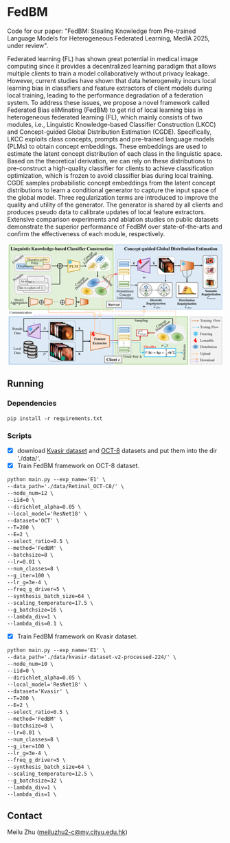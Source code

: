 # FedBM
Code for our paper: "FedBM: Stealing Knowledge from Pre-trained Language Models for Heterogeneous Federated Learning, MedIA 2025, under review".

Federated learning (FL) has shown great potential in medical image computing since it provides a decentralized learning paradigm that allows multiple clients to train a model collaboratively without privacy leakage. However, current studies have shown that data heterogeneity incurs local learning bias in classifiers and feature extractors of client models during local training, leading to the performance degradation of a federation system. To address these issues, we propose a novel framework called Federated Bias eliMinating (FedBM) to get rid of local learning bias in heterogeneous federated learning (FL), which mainly consists of two modules, i.e., Linguistic Knowledge-based Classifier Construction (LKCC) and Concept-guided Global Distribution Estimation (CGDE). Specifically, LKCC exploits class concepts, prompts and pre-trained language models (PLMs) to obtain concept embeddings. These embeddings are used to estimate the latent concept distribution of each class in the linguistic space. Based on the theoretical derivation, we can rely on these distributions to pre-construct a high-quality classifier for clients to achieve classification optimization, which is frozen to avoid classifier bias during local training. CGDE samples probabilistic concept embeddings from the latent concept distributions to learn a conditional generator to capture the input space of the global model. Three regularization terms are introduced to improve the quality and utility of the generator. The generator is shared by all clients and produces pseudo data to calibrate updates of local feature extractors. Extensive comparison experiments and ablation studies on public datasets demonstrate the superior performance of FedBM over state-of-the-arts and confirm the effectiveness of each module, respectively.

<div align=center>
<img width="800" src="imgs/framework.png" alt="FL"/>
</div>

## Running
### Dependencies
```
pip install -r requirements.txt
```
### Scripts
- [x] download [Kvasir dataset](https://drive.google.com/file/d/1fzIIiZZYnpDtetjkdQOhSDTtjBkPbFCU/view?usp=sharing) and [OCT-8](https://drive.google.com/file/d/13Mm2TybL44jC2dMCh4flz0zXGE1VYGms/view?usp=sharing) datasets and put them into the dir './data/'.
- [x]  Train FedBM framework on OCT-8 dataset.
```
python main.py --exp_name='E1' \
--data_path='./data/Retinal_OCT-C8/' \
--node_num=12 \
--iid=0 \
--dirichlet_alpha=0.05 \
--local_model='ResNet18' \
--dataset='OCT' \
--T=200 \
--E=2 \
--select_ratio=0.5 \
--method='FedBM' \
--batchsize=8 \
--lr=0.01 \
--num_classes=8 \
--g_iter=100 \
--lr_g=3e-4 \
--freq_g_driver=5 \
--synthesis_batch_size=64 \
--scaling_temperature=17.5 \
--g_batchsize=16 \
--lambda_div=1 \
--lambda_dis=0.1 \
```
- [x] Train FedBM framework on Kvasir dataset.
```
python main.py --exp_name='E1' \
--data_path='./data/kvasir-dataset-v2-processed-224/' \
--node_num=10 \
--iid=0 \
--dirichlet_alpha=0.05 \
--local_model='ResNet18' \
--dataset='Kvasir' \
--T=200 \
--E=2 \
--select_ratio=0.5 \
--method='FedBM' \
--batchsize=8 \
--lr=0.01 \
--num_classes=8 \
--g_iter=100 \
--lr_g=3e-4 \
--freq_g_driver=5 \
--synthesis_batch_size=64 \
--scaling_temperature=12.5 \
--g_batchsize=32 \
--lambda_div=1 \
--lambda_dis=1 \
```

## Contact

  Meilu Zhu (meiluzhu2-c@my.cityu.edu.hk)
